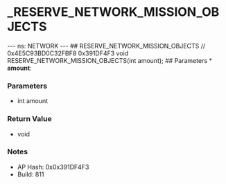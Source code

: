 # _RESERVE_NETWORK_MISSION_OBJECTS

--- ns: NETWORK --- ## RESERVE_NETWORK_MISSION_OBJECTS  // 0x4E5C93BD0C32FBF8 0x391DF4F3 void RESERVE_NETWORK_MISSION_OBJECTS(int amount);   ## Parameters * **amount**:

### Parameters
* int amount

### Return Value
* void

### Notes
* AP Hash: 0x0x391DF4F3
* Build: 811

